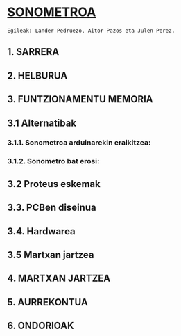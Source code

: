 # [SONOMETROA](https://github.com/elektronikadonboscojulen/Sonometroa/wiki/SONOMETROA)
    Egileak: Lander Pedruezo, Aitor Pazos eta Julen Perez.

## 1. SARRERA
## 2. HELBURUA
## 3. FUNTZIONAMENTU MEMORIA
   ## 3.1 Alternatibak
   ### 3.1.1. Sonometroa arduinarekin eraikitzea:
   ### 3.1.2. Sonometro bat erosi:
   ## 3.2 Proteus eskemak
   ## 3.3.   PCBen diseinua
   ## 3.4.	Hardwarea
   ## 3.5 Martxan jartzea
## 4. MARTXAN JARTZEA 
## 5. AURREKONTUA
## 6. ONDORIOAK

